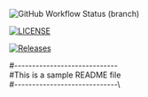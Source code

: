 ![GitHub Workflow Status (branch)](https://img.shields.io/github/actions/workflow/status/callum-sim/SEMCOURSEWORK/main.yml?branch=master)

[![LICENSE](https://img.shields.io/github/license/callum-sim/SEMCOURSEWORK.svg?style=flat-square)](https://github.com/callum-sim/SEMCOURSEWORK/blob/master/LICENSE)

[![Releases](https://img.shields.io/github/release/callum-sim/sem/all.svg?style=flat-square)](https://github.com/<github-username>/sem/releases)

#-----------------------------\
#This is a sample README file    
#-----------------------------\ 

